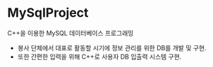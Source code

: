 # MySqlProject
C++을 이용한 MySQL 데이터베이스 프로그래밍

- 봉사 단체에서 대표로 활동할 시기에 정보 관리를 위한 DB를 개발 및 구현.
- 또한 간편한 입력을 위해 C++로 사용자 DB 입출력 시스템 구현.
